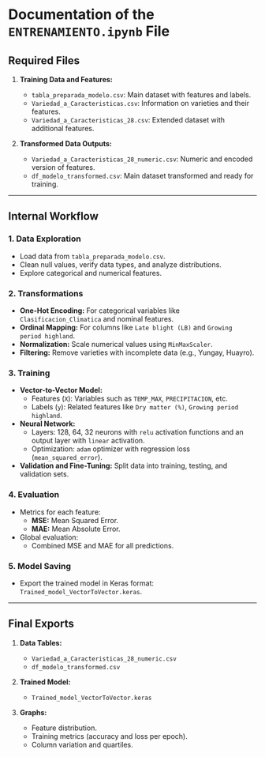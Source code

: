 # Documentation of the `ENTRENAMIENTO.ipynb` File

## Required Files

1. **Training Data and Features:**
   - `tabla_preparada_modelo.csv`: Main dataset with features and labels.
   - `Variedad_a_Caracteristicas.csv`: Information on varieties and their features.
   - `Variedad_a_Caracteristicas_28.csv`: Extended dataset with additional features.

2. **Transformed Data Outputs:**
   - `Variedad_a_Caracteristicas_28_numeric.csv`: Numeric and encoded version of features.
   - `df_modelo_transformed.csv`: Main dataset transformed and ready for training.

---

## Internal Workflow

### **1. Data Exploration**
   - Load data from `tabla_preparada_modelo.csv`.
   - Clean null values, verify data types, and analyze distributions.
   - Explore categorical and numerical features.

### **2. Transformations**
   - **One-Hot Encoding:** For categorical variables like `Clasificacion_Climatica` and nominal features.
   - **Ordinal Mapping:** For columns like `Late blight (LB)` and `Growing period highland`.
   - **Normalization:** Scale numerical values using `MinMaxScaler`.
   - **Filtering:** Remove varieties with incomplete data (e.g., Yungay, Huayro).

### **3. Training**
   - **Vector-to-Vector Model:**
     - Features (`X`): Variables such as `TEMP_MAX`, `PRECIPITACION`, etc.
     - Labels (`y`): Related features like `Dry matter (%)`, `Growing period highland`.
   - **Neural Network:**
     - Layers: 128, 64, 32 neurons with `relu` activation functions and an output layer with `linear` activation.
     - Optimization: `adam` optimizer with regression loss (`mean_squared_error`).
   - **Validation and Fine-Tuning:** Split data into training, testing, and validation sets.

### **4. Evaluation**
   - Metrics for each feature:
     - **MSE:** Mean Squared Error.
     - **MAE:** Mean Absolute Error.
   - Global evaluation:
     - Combined MSE and MAE for all predictions.

### **5. Model Saving**
   - Export the trained model in Keras format: `Trained_model_VectorToVector.keras`.

---

## Final Exports

1. **Data Tables:**
   - `Variedad_a_Caracteristicas_28_numeric.csv`
   - `df_modelo_transformed.csv`

2. **Trained Model:**
   - `Trained_model_VectorToVector.keras`

3. **Graphs:**
   - Feature distribution.
   - Training metrics (accuracy and loss per epoch).
   - Column variation and quartiles.
